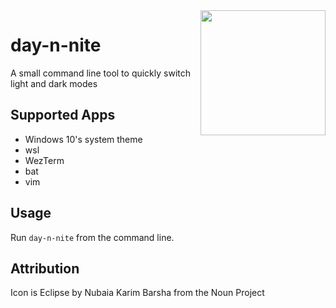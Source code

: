 <img src="https://user-images.githubusercontent.com/10691605/121988943-18acfd00-cd50-11eb-8528-46f8128dd4ee.png" align="right" height="200" />

# day-n-nite

A small command line tool to quickly switch light and dark modes

## Supported Apps
- Windows 10's system theme
- wsl
- WezTerm
- bat
- vim

## Usage
Run `day-n-nite` from the command line.

## Attribution
Icon is Eclipse by Nubaia Karim Barsha from the Noun Project

